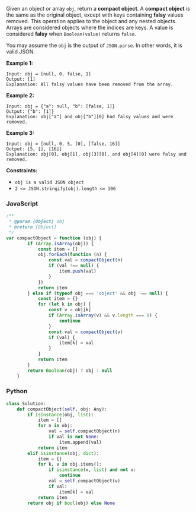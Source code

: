 Given an object or array `obj`, return a  **compact object**. A  **compact object** is the same as the original object,
except with keys containing  **falsy**  values removed. This operation applies to the object and any nested objects.
Arrays are considered objects where the indices are keys. A value is considered  **falsy** when  `Boolean(value)`
returns  `false`.

You may assume the `obj`  is the output of `JSON.parse`. In other words, it is valid JSON.

**Example 1:**

```
Input: obj = [null, 0, false, 1]
Output: [1]
Explanation: All falsy values have been removed from the array.
```

**Example 2:**

```
Input: obj = {"a": null, "b": [false, 1]}
Output: {"b": [1]}
Explanation: obj["a"] and obj["b"][0] had falsy values and were removed.
```

**Example 3:**

```
Input: obj = [null, 0, 5, [0], [false, 16]]
Output: [5, [], [16]]
Explanation: obj[0], obj[1], obj[3][0], and obj[4][0] were falsy and removed.
```

**Constraints:**

- `obj is a valid JSON object`
- `2 <= JSON.stringify(obj).length <= 106`

### JavaScript
```js
/**
 * @param {Object} obj
 * @return {Object}
 */
var compactObject = function (obj) {
        if (Array.isArray(obj)) {
            const item = []
            obj.forEach(function (n) {
                const val = compactObject(n)
                if (val !== null) {
                    item.push(val)
                }
            })
            return item
        } else if (typeof obj === 'object' && obj !== null) {
            const item = {}
            for (let k in obj) {
                const v = obj[k]
                if (Array.isArray(v) && v.length === 0) {
                    continue
                }
                const val = compactObject(v)
                if (val) {
                    item[k] = val
                }
            }
            return item
        }
        return Boolean(obj) ? obj : null
    }
```

### Python
```python
class Solution:
    def compactObject(self, obj: Any):
        if isinstance(obj, list):
            item = []
            for n in obj:
                val = self.compactObject(n)
                if val is not None:
                    item.append(val)
            return item
        elif isinstance(obj, dict):
            item = {}
            for k, v in obj.items():
                if isinstance(v, list) and not v:
                    continue
                val = self.compactObject(v)
                if val:
                    item[k] = val
            return item
        return obj if bool(obj) else None
```